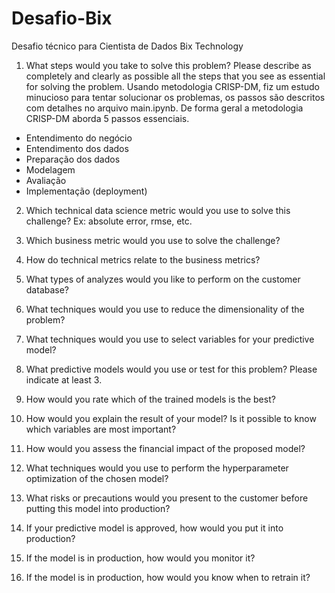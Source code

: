 # Desafio-Bix
Desafio técnico para Cientista de Dados Bix Technology

1.	What steps would you take to solve this problem? Please describe as completely and clearly as possible all the steps that you see as essential for solving the problem.
Usando metodologia CRISP-DM, fiz um estudo minucioso para tentar solucionar os problemas, os passos são descritos com detalhes no arquivo main.ipynb.
De forma geral a metodologia CRISP-DM aborda 5 passos essenciais.
* Entendimento do negócio
* Entendimento dos dados
* Preparação dos dados
* Modelagem
* Avaliação
* Implementação (deployment)
2.	Which technical data science metric would you use to solve this challenge? Ex: absolute error, rmse, etc. 

3.	Which business metric  would you use to solve the challenge?
4.	How do technical metrics relate to the business metrics?
5.	What types of analyzes would you like to perform on the customer database?
6.	What techniques would you use to reduce the dimensionality of the problem? 
7.	What techniques would you use to select variables for your predictive model?
8.	What predictive models would you use or test for this problem? Please indicate at least 3.
9.	How would you rate which of the trained models is the best?
10.	How would you explain the result of your model? Is it possible to know which variables are most important?
11.	How would you assess the financial impact of the proposed model?
12.	What techniques would you use to perform the hyperparameter optimization of the chosen model?
13.	What risks or precautions would you present to the customer before putting this model into production?
14.	If your predictive model is approved, how would you put it into production?
15.	If the model is in production, how would you monitor it?
16.	If the model is in production, how would you know when to retrain it?

